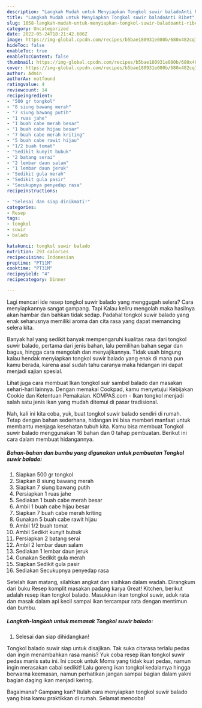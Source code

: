 ```yaml
---
description: "Langkah Mudah untuk Menyiapkan Tongkol suwir baladoAnti Ribet"
title: "Langkah Mudah untuk Menyiapkan Tongkol suwir baladoAnti Ribet"
slug: 1058-langkah-mudah-untuk-menyiapkan-tongkol-suwir-baladoanti-ribet
category: Uncategorized
date: 2022-05-24T18:21:42.606Z
image: https://img-global.cpcdn.com/recipes/b5bae180931e080b/680x482cq70/tongkol-suwir-balado-foto-resep-utama.jpg
hideToc: false
enableToc: true
enableTocContent: false
thumbnail: https://img-global.cpcdn.com/recipes/b5bae180931e080b/680x482cq70/tongkol-suwir-balado-foto-resep-utama.jpg
cover: https://img-global.cpcdn.com/recipes/b5bae180931e080b/680x482cq70/tongkol-suwir-balado-foto-resep-utama.jpg
author: Admin
authorAv: notfound
ratingvalue: 4
reviewcount: 14
recipeingredient:
- "500 gr tongkol"
- "8 siung bawang merah"
- "7 siung bawang putih"
- "1 ruas jahe"
- "1 buah cabe merah besar"
- "1 buah cabe hijau besar"
- "7 buah cabe merah kriting"
- "5 buah cabe rawit hijau"
- "1/2 buah tomat"
- "Sedikit kunyit bubuk"
- "2 batang serai"
- "2 lembar daun salam"
- "1 lembar daun jeruk"
- "Sedikit gula merah"
- "Sedikit gula pasir"
- "Secukupnya penyedap rasa"
recipeinstructions:

- "Selesai dan siap dinikmati!"
categories:
- Resep
tags:
- tongkol
- suwir
- balado

katakunci: tongkol suwir balado 
nutrition: 293 calories
recipecuisine: Indonesian
preptime: "PT11M"
cooktime: "PT31M"
recipeyield: "4"
recipecategory: Dinner

---
```



Lagi mencari ide resep tongkol suwir balado yang menggugah selera? Cara menyiapkannya sangat gampang. Tapi Kalau keliru mengolah maka hasilnya akan hambar dan bahkan tidak sedap. Padahal tongkol suwir balado yang enak seharusnya memiliki aroma dan cita rasa yang dapat memancing selera kita.


Banyak hal yang sedikit banyak mempengaruhi kualitas rasa dari tongkol suwir balado, pertama dari jenis bahan, lalu pemilihan bahan segar dan bagus, hingga cara mengolah dan menyajikannya. Tidak usah bingung kalau hendak menyiapkan tongkol suwir balado yang enak di mana pun kamu berada, karena asal sudah tahu caranya maka hidangan ini dapat menjadi sajian spesial.

Lihat juga cara membuat Ikan tongkol suir sambel balado dan masakan sehari-hari lainnya. Dengan memakai Cookpad, kamu menyetujui Kebijakan Cookie dan Ketentuan Pemakaian. KOMPAS.com - Ikan tongkol menjadi salah satu jenis ikan yang mudah ditemui di pasar tradisional.


Nah, kali ini kita coba, yuk, buat tongkol suwir balado sendiri di rumah. Tetap dengan bahan sederhana, hidangan ini bisa memberi manfaat untuk membantu menjaga kesehatan tubuh kita. Kamu bisa membuat Tongkol suwir balado menggunakan 16 bahan dan 0 tahap pembuatan. Berikut ini cara dalam membuat hidangannya.

<!--inarticleads1-->

##### Bahan-bahan dan bumbu yang digunakan untuk pembuatan Tongkol suwir balado:

1. Siapkan 500 gr tongkol
1. Siapkan 8 siung bawang merah
1. Siapkan 7 siung bawang putih
1. Persiapkan 1 ruas jahe
1. Sediakan 1 buah cabe merah besar
1. Ambil 1 buah cabe hijau besar
1. Siapkan 7 buah cabe merah kriting
1. Gunakan 5 buah cabe rawit hijau
1. Ambil 1/2 buah tomat
1. Ambil Sedikit kunyit bubuk
1. Persiapkan 2 batang serai
1. Ambil 2 lembar daun salam
1. Sediakan 1 lembar daun jeruk
1. Gunakan Sedikit gula merah
1. Siapkan Sedikit gula pasir
1. Sediakan Secukupnya penyedap rasa


Setelah ikan matang, silahkan angkat dan sisihkan dalam wadah. Dirangkum dari buku Resep komplit masakan padang karya Great! Kitchen, berikut adalah resep ikan tongkol balado. Masukkan ikan tongkol suwir, aduk rata dan masak dalam api kecil sampai ikan tercampur rata dengan mentimun dan bumbu. 

<!--inarticleads2-->

##### Langkah-langkah untuk memasak Tongkol suwir balado:


1. Selesai dan siap dihidangkan!

Tongkol balado suwir siap untuk disajikan. Tak suka citarasa terlalu pedas dan ingin menambahkan rasa manis? Yuk coba resep ikan tongkol suwir pedas manis satu ini. Ini cocok untuk Moms yang tidak kuat pedas, namun ingin merasakan cabai sedikit! Lalu goreng ikan tongkol kedalamya hingga berwarna keemasan, namun perhatikan jangan sampai bagian dalam yakni bagian daging ikan menjadi kering. 

Bagaimana? Gampang kan? Itulah cara menyiapkan tongkol suwir balado yang bisa kamu praktikkan di rumah. Selamat mencoba!
